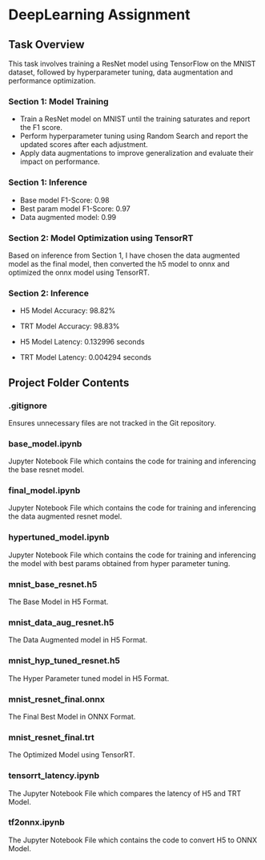 # **DeepLearning Assignment**

## **Task Overview**
This task involves training a ResNet model using TensorFlow on the MNIST dataset, followed by hyperparameter tuning, data augmentation and performance optimization.

### **Section 1: Model Training**
* Train a ResNet model on MNIST until the training saturates and report the F1 score.
* Perform hyperparameter tuning using Random Search and report the updated scores after each adjustment.
* Apply data augmentations to improve generalization and evaluate their impact on performance.

### **Section 1: Inference**
* Base model F1-Score: 0.98
* Best param model F1-Score: 0.97
* Data augmented model: 0.99

### **Section 2: Model Optimization using TensorRT**
Based on inference from Section 1, I have chosen the data augmented model as the final model, then converted the h5 model to onnx and optimized the onnx model using TensorRT.

### **Section 2: Inference**
* H5 Model Accuracy: 98.82%
* TRT Model Accuracy: 98.83%

* H5 Model Latency: 0.132996 seconds
* TRT Model Latency: 0.004294 seconds

## **Project Folder Contents**

### **.gitignore**
Ensures unnecessary files are not tracked in the Git repository.

### **base_model.ipynb**
Jupyter Notebook File which contains the code for training and inferencing the base resnet model.

### **final_model.ipynb**
Jupyter Notebook File which contains the code for training and inferencing the data augmented resnet model.

### **hypertuned_model.ipynb**
Jupyter Notebook File which contains the code for training and inferencing the model with best params obtained from hyper parameter tuning.

### **mnist_base_resnet.h5**
The Base Model in H5 Format.

### **mnist_data_aug_resnet.h5**
The Data Augmented model in H5 Format.

### **mnist_hyp_tuned_resnet.h5**
The Hyper Parameter tuned model in H5 Format.

### **mnist_resnet_final.onnx**
The Final Best Model in ONNX Format.

### **mnist_resnet_final.trt**
The Optimized Model using TensorRT.

### **tensorrt_latency.ipynb**
The Jupyter Notebook File which compares the latency of H5 and TRT Model.

### **tf2onnx.ipynb**
The Jupyter Notebook File which contains the code to convert H5 to ONNX Model.
